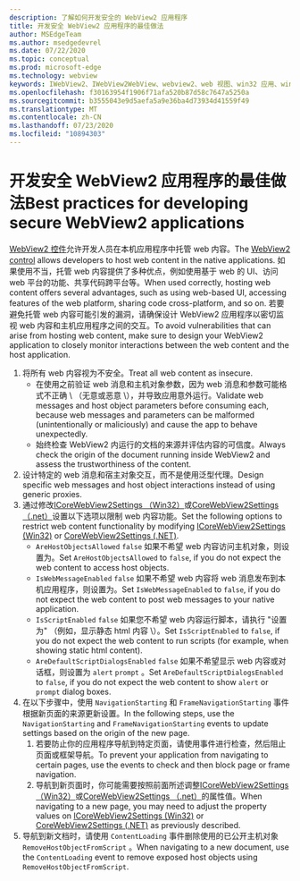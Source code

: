 ```yaml
---
description: 了解如何开发安全的 WebView2 应用程序
title: 开发安全 WebView2 应用程序的最佳做法
author: MSEdgeTeam
ms.author: msedgedevrel
ms.date: 07/22/2020
ms.topic: conceptual
ms.prod: microsoft-edge
ms.technology: webview
keywords: IWebView2、IWebView2WebView、webview2、web 视图、win32 应用、win32、edge、ICoreWebView2、ICoreWebView2Host、浏览器控件、边缘 html、安全性
ms.openlocfilehash: f30163954f1906f71afa520b87d58c7647a5250a
ms.sourcegitcommit: b3555043e9d5aefa5a9e36ba4d73934d41559f49
ms.translationtype: MT
ms.contentlocale: zh-CN
ms.lasthandoff: 07/23/2020
ms.locfileid: "10894303"
---
```

# <span data-ttu-id="df36e-104">开发安全 WebView2 应用程序的最佳做法</span><span class="sxs-lookup"><span data-stu-id="df36e-104">Best practices for developing secure WebView2 applications</span></span>  

<span data-ttu-id="df36e-105">[WebView2 控件][Webview2Main]允许开发人员在本机应用程序中托管 web 内容。</span><span class="sxs-lookup"><span data-stu-id="df36e-105">The [WebView2 control][Webview2Main] allows developers to host web content in the native applications.</span></span> <span data-ttu-id="df36e-106">如果使用不当，托管 web 内容提供了多种优点，例如使用基于 web 的 UI、访问 web 平台的功能、共享代码跨平台等。</span><span class="sxs-lookup"><span data-stu-id="df36e-106">When used correctly, hosting web content offers several advantages, such as using web-based UI, accessing features of the web platform, sharing code cross-platform, and so on.</span></span>  <span data-ttu-id="df36e-107">若要避免托管 web 内容可能引发的漏洞，请确保设计 WebView2 应用程序以密切监视 web 内容和主机应用程序之间的交互。</span><span class="sxs-lookup"><span data-stu-id="df36e-107">To avoid vulnerabilities that can arise from hosting web content, make sure to design your WebView2 application to closely monitor interactions between the web content and the host application.</span></span>  

1.  <span data-ttu-id="df36e-108">将所有 web 内容视为不安全。</span><span class="sxs-lookup"><span data-stu-id="df36e-108">Treat all web content as insecure.</span></span>  
    *   <span data-ttu-id="df36e-109">在使用之前验证 web 消息和主机对象参数，因为 web 消息和参数可能格式不正确 \ （无意或恶意 \），并导致应用意外运行。</span><span class="sxs-lookup"><span data-stu-id="df36e-109">Validate web messages and host object parameters before consuming each, because web messages and parameters can be malformed \(unintentionally or maliciously\) and cause the app to behave unexpectedly.</span></span>
    *   <span data-ttu-id="df36e-110">始终检查 WebView2 内运行的文档的来源并评估内容的可信度。</span><span class="sxs-lookup"><span data-stu-id="df36e-110">Always check the origin of the document running inside WebView2 and assess the trustworthiness of the content.</span></span>  
1.  <span data-ttu-id="df36e-111">设计特定的 web 消息和宿主对象交互，而不是使用泛型代理。</span><span class="sxs-lookup"><span data-stu-id="df36e-111">Design specific web messages and host object interactions instead of using generic proxies.</span></span>  
1.  <span data-ttu-id="df36e-112">通过修改[ICoreWebView2Settings （Win32）][Webview2ReferenceWin3209538Icorewebview2settings]或[CoreWebView2Settings （.net）][Webview2ReferenceWin3209538MicrosoftWebWebview2CoreCorewebview2settings]设置以下选项以限制 web 内容功能。</span><span class="sxs-lookup"><span data-stu-id="df36e-112">Set the following options to restrict web content functionality by modifying [ICoreWebView2Settings (Win32)][Webview2ReferenceWin3209538Icorewebview2settings] or [CoreWebView2Settings (.NET)][Webview2ReferenceWin3209538MicrosoftWebWebview2CoreCorewebview2settings].</span></span>  
    *   <span data-ttu-id="df36e-113">`AreHostObjectsAllowed` `false` 如果不希望 web 内容访问主机对象，则设置为。</span><span class="sxs-lookup"><span data-stu-id="df36e-113">Set `AreHostObjectsAllowed` to `false`, if you do not expect the web content to access host objects.</span></span>  
    *   <span data-ttu-id="df36e-114">`IsWebMessageEnabled` `false` 如果不希望 web 内容将 web 消息发布到本机应用程序，则设置为。</span><span class="sxs-lookup"><span data-stu-id="df36e-114">Set `IsWebMessageEnabled` to `false`, if you do not expect the web content to post web messages to your native application.</span></span>  
    *   <span data-ttu-id="df36e-115">`IsScriptEnabled` `false` 如果您不希望 web 内容运行脚本，请执行 "设置为" （例如，显示静态 html 内容 \）。</span><span class="sxs-lookup"><span data-stu-id="df36e-115">Set `IsScriptEnabled` to `false`, if you do not expect the web content to run scripts \(for example, when showing static html content\).</span></span>  
    *   <span data-ttu-id="df36e-116">`AreDefaultScriptDialogsEnabled` `false` 如果不希望显示 web 内容或对话框，则设置为 `alert` `prompt` 。</span><span class="sxs-lookup"><span data-stu-id="df36e-116">Set `AreDefaultScriptDialogsEnabled` to `false`, if you do not expect the web content to show `alert` or `prompt` dialog boxes.</span></span>  
1.  <span data-ttu-id="df36e-117">在以下步骤中，使用 `NavigationStarting` 和 `FrameNavigationStarting` 事件根据新页面的来源更新设置。</span><span class="sxs-lookup"><span data-stu-id="df36e-117">In the following steps, use the `NavigationStarting` and `FrameNavigationStarting` events to update settings based on the origin of the new page.</span></span>  
    1.  <span data-ttu-id="df36e-118">若要防止你的应用程序导航到特定页面，请使用事件进行检查，然后阻止页面或框架导航。</span><span class="sxs-lookup"><span data-stu-id="df36e-118">To prevent your application from navigating to certain pages, use the events to check and then block page or frame navigation.</span></span>  
    1.  <span data-ttu-id="df36e-119">导航到新页面时，你可能需要按照前面所述调整[ICoreWebView2Settings （Win32）][Webview2ReferenceWin3209538Icorewebview2settings]或[CoreWebView2Settings （.net）][Webview2ReferenceWin3209538MicrosoftWebWebview2CoreCorewebview2settings]的属性值。</span><span class="sxs-lookup"><span data-stu-id="df36e-119">When navigating to a new page, you may need to adjust the property values on [ICoreWebView2Settings (Win32)][Webview2ReferenceWin3209538Icorewebview2settings] or [CoreWebView2Settings (.NET)][Webview2ReferenceWin3209538MicrosoftWebWebview2CoreCorewebview2settings] as previously described.</span></span>  
1.  <span data-ttu-id="df36e-120">导航到新文档时，请使用 `ContentLoading` 事件删除使用的已公开主机对象 `RemoveHostObjectFromScript` 。</span><span class="sxs-lookup"><span data-stu-id="df36e-120">When navigating to a new document, use the `ContentLoading` event to remove exposed host objects using `RemoveHostObjectFromScript`.</span></span>  

<!--## Security

Always check the Source property of the WebView before using `ExecuteScript`, `PostWebMessageAsJson`, `PostWebMessageAsString`, or any other method to send information into the WebView. The WebView may have navigated to another page via the end user interacting with the page or script in the page causing navigation. Similarly, be very careful with `AddScriptToExecuteOnDocumentCreated`. All future `navigations` run the same script and if it provides access to information intended only for a certain origin, any HTML document may have access.

When examining the result of an `ExecuteScript` method call, a `WebMessageReceived` event, always check the Source of the sender, or any other mechanism of receiving information from an HTML document in a WebView validate the URI of the HTML document is what you expect.

When constructing a message to send into a WebView, prefer using `PostWebMessageAsJson` and construct the JSON string parameter using a JSON library. This avoids any potential accidents of encoding information into a JSON string or script and ensure no attacker controlled input can modify the rest of the JSON message or run arbitrary script. -->  

<!-- links -->  

[Webview2Main]: ../index.md "Microsoft Edge WebView2 简介（预览版） |Microsoft 文档"  

[Webview2ReferenceWin3209538Icorewebview2settings]: ../reference/win32/0-9-538/icorewebview2settings.md "interface ICoreWebView2Settings |Microsoft 文档"  

[Webview2ReferenceWin3209538MicrosoftWebWebview2CoreCorewebview2settings]: ../reference/dotnet/0-9-538/microsoft-web-webview2-core-corewebview2settings.md "CoreWebView2Settings 类 | WebView2 类 |Microsoft 文档"  
